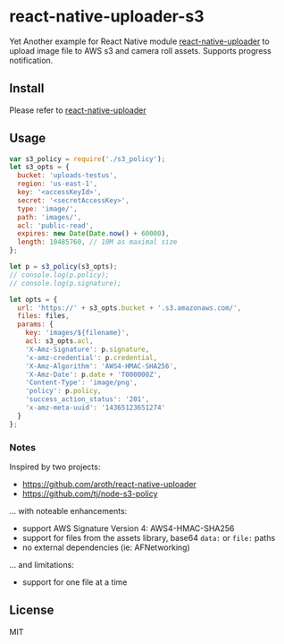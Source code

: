 # react-native-uploader-s3
Yet Another example for React Native module [react-native-uploader](https://github.com/aroth/react-native-uploader) to upload image file to AWS s3 and camera roll assets. Supports progress notification.

## Install

Please refer to [react-native-uploader](https://github.com/aroth/react-native-uploader)


## Usage
```javascript
var s3_policy = require('./s3_policy');
let s3_opts = {
  bucket: 'uploads-testus',
  region: 'us-east-1',
  key: '<accessKeyId>',
  secret: '<secretAccessKey>',
  type: 'image/',
  path: 'images/',
  acl: 'public-read',
  expires: new Date(Date.now() + 60000),
  length: 10485760, // 10M as maximal size
};
```

```javascript
let p = s3_policy(s3_opts);
// console.log(p.policy);
// console.log(p.signature);

let opts = {
  url: 'https://' + s3_opts.bucket + '.s3.amazonaws.com/',
  files: files,
  params: {
    key: 'images/${filename}',
    acl: s3_opts.acl,
    'X-Amz-Signature': p.signature,
    'x-amz-credential': p.credential,
    'X-Amz-Algorithm': 'AWS4-HMAC-SHA256',
    'X-Amz-Date': p.date + 'T000000Z',
    'Content-Type': 'image/png',
    'policy': p.policy,
    'success_action_status': '201',
    'x-amz-meta-uuid': '14365123651274'
  }
};
```

### Notes

Inspired by two projects:
* https://github.com/aroth/react-native-uploader
* https://github.com/tj/node-s3-policy

... with noteable enhancements:
* support AWS Signature Version 4: AWS4-HMAC-SHA256
* support for files from the assets library, base64 `data:` or `file:` paths 
* no external dependencies (ie: AFNetworking)

... and limitations:
* support for one file at a time

## License

MIT